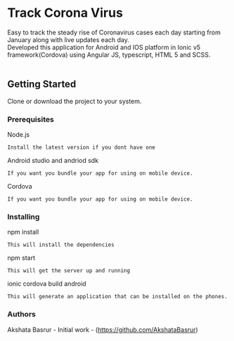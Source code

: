 # Track Corona Virus
Easy to track the steady rise of Coronavirus cases each day starting from January along with live updates each day.<br/>
Developed this application for Android and IOS platform in Ionic v5 framework(Cordova) using Angular JS, typescript, HTML 5 and SCSS. <br/>
<br>
## **Getting Started**
Clone or download the project to your system.

### **Prerequisites**
Node.js
```
Install the latest version if you dont have one
```

Android studio and andriod sdk
```
If you want you bundle your app for using on mobile device.
```

Cordova
```
If you want you bundle your app for using on mobile device.
```

### **Installing**
npm install
```
This will install the dependencies
```
npm start
```
This will get the server up and running
```
ionic cordova build android
```
This will generate an application that can be installed on the phones.
```

### **Authors**
Akshata Basrur - Initial work - (https://github.com/AkshataBasrur)

